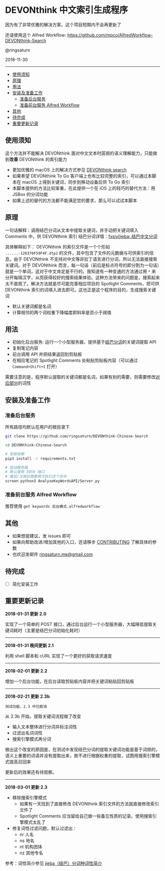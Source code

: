 DEVONthink 中文索引生成程序
===

因为有了非常优雅的解决方案，这个项目短期内不会再更新了

还请使用这个 Alfred Workflow: https://github.com/mpco/AlfredWorkflow-DEVONthink-Search

@ringsaturn

2018-11-30

*****

<!-- TOC -->

- [使用须知](#使用须知)
- [原理](#原理)
- [用法](#用法)
- [安装及准备工作](#安装及准备工作)
    - [准备后台服务](#准备后台服务)
    - [准备前台服务 Alfred Workflow](#准备前台服务-alfred-workflow)
- [其他](#其他)
- [待完成](#待完成)
- [重要更新记录](#重要更新记录)

<!-- /TOC -->

## 使用须知

这个方法并不能解决 DEVONthink 面对中文文本时孱弱的语义理解能力，只能做到**改善** DEVONthink 的索引能力

- 更加优雅的 macOS 上的解决方式参见 [DEVONthink search](https://github.com/mpco/AlfredWorkflow-DEVONthink-Search)
- 如果希望 DEVONthink To Go 客户端上也有比较完整的索引，可以通过本脚本在 macOS 上得到关键词，同步到移动设备后供 To Go 索引
- 本脚本提供的方法比较笨重，在此提供一个在 iOS 上的轻巧的替代方法：用 JSBox 的分词功能
- 如果上述的替代的方法都不能满足您的要求，那么可以试试本脚本

## 原理

一句话解释：调用结巴分词从文本中提取关键词，并手动把关键词填入 Comments 中，供 DEVONthink 索引
结巴分词详情：[fxsjy/jieba: 结巴中文分词](https://github.com/fxsjy/jieba)

具体解释如下：
DEVONthink 的索引文件是一个个形如 `......-126376F59F4F.dtp2` 的文件，其中包含了文件的元数据与可供索引的信息。由于 DEVONthink 不支持对中文等非拉丁语言进行分词，所以无法直接搜索关键词。对于 DEVONthink 而言，每一句话（前后是标点符号的即分割为一句话）就是一个单词，这对于中文肯定是不行的。我知道有一种变通的方法通过用 `*` 来分开每隔汉字，从而获得较好的搜索结果体验。这种方法带来的问题是，搜索起来太不直观了。解决方法就是尽可能完善相应项目的 Spotlight Comments，把可供 DEVONthink 索引的词填入进去即可。这也正是这个程序的目的，生成搜索关键词

<!-- 结巴提供了两种关键词提取的方法
* [基于 TF-IDF 算法的关键词抽取](https://github.com/fxsjy/jieba#基于-tf-idf-算法的关键词抽取)
* [基于 TextRank 算法的关键词抽取](https://github.com/fxsjy/jieba#基于-textrank-算法的关键词抽取)

本程序在此基础上增加了一个简单的过滤功能，试图去除掉不能有效改进搜索的词 -->

* 默认关键词都是名词
* 计算相邻的两个词权重下降幅度即斜率是否小于阈值

<!-- 并且在提取关键词后进行了再分词，提高召回率 -->


## 用法

* 初始化后台服务: 运行一个小型服务器，提供基于[结巴分词](https://github.com/fxsjy/jieba)的关键词提取 API
* 复制笔记内容
* 前台调用 API 并把结果返回到剪贴板
* 在相应笔记的 Spotlight Comments 处粘贴剪贴板内容（可以通过 `Command+Shift+I` 打开）

需要注意的是，程序默认提取的关键词都是名词，如果有别的需要，则需要修改[对应部分](https://github.com/ringsaturn/DEVONthink-Chinese-Search/blob/master/AnalyzeKeyWordsAPI/AnalyzeKeyWords.py#L75)的词性

## 安装及准备工作

### 准备后台服务
<!--生成: `pipreqs . `-->
所有路径均默认在用户的根目录下

```bash
git clone https://github.com/ringsaturn/DEVONthink-Chinese-Search

cd DEVONthink-Chinese-Search

# 安装依赖
pip3 install -r requirements.txt

# 启动服务器
# 默认使用 5050 端口
# 重启/注销后需要再次执行这个命令
screen python3 AnalyzeKeyWordsAPI/Server.py
```

### 准备前台服务 Alfred Workflow

推荐使用 `get keywords 后台模式.alfredworkflow`

## 其他

* 如果想提建议，发 issues 即可
* 如果向帮助改进/增加其他的入口，还请移步 [CONTRIBUTING](https://github.com/ringsaturn/DEVONthink-Chinese-Search/blob/master/CONTRIBUTING.md) 了解具体的参数
* 也欢迎发邮件 ringsaturn.me@gmail.com

## 待完成

- [ ] 简化安装工作

## 重要更新记录

**2018-01-31 更新 2.0**

实现了一个简单的 POST 接口，通过后台运行一个小型服务器，大幅降低提取关键词耗时（主要是结巴分词初始化耗时）

----
**2018-01-31 晚间更新 2.1**

利用 shell 脚本和 cURL 实现了一个更好的获取请求速度

----
**2018-02-01 更新 2.2**

增加一个后台功能，在后台读取剪贴板内容并把关键词粘贴回剪贴板

----
**2018-02-21 更新 2.3b**

`测试功能，2.3 中已取消`

从 2.3b 开始，提取关键词流程做了改变

- 输入文本整体进行分词并标注词性
- 过滤出名词词性
- 搜索引擎模式再分词

做出这个改变的原因是，在测试中发现结巴分词的提取关键词功能是基于词频的，语义上重要的词语并没有提取出来，故不进行根据权重的提取，试图用搜索引擎模式提高召回率

更新后的效果还有待观察。

----
**2018-03-01 更新 2.3**

- 移除搜索引擎模式
    - 如果有一天找到了直接修改 DEVONthink 索引文件的方法就直接修改索引文件了
    - Spotlight Comments 应当留给自己做一些备忘性质的记录。使用搜索引擎模式太乱了
- 修复词性过滤问题，默认过滤出：
    - nr 人名
    - ns 地名
    - nt 机构团体
    - nz 其他专名

参考：词性简介参见 [jieba（结巴）分词种词性简介](http://blog.csdn.net/suibianshen2012/article/details/53487157)
